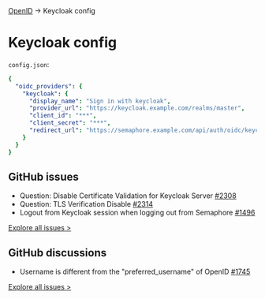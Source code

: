 <div class="breadcrumbs">
    <a href="/administration-guide/openid">OpenID</a>
    → Keycloak config
</div>

# Keycloak config

`config.json`:

```yaml
{
  "oidc_providers": {
    "keycloak": {
      "display_name": "Sign in with keycloak",
      "provider_url": "https://keycloak.example.com/realms/master",
      "client_id": "***",
      "client_secret": "***",
      "redirect_url": "https://semaphore.example.com/api/auth/oidc/keycloak/redirect"
    }
  }
}
```

## GitHub issues
* Question: Disable Certificate Validation for Keycloak Server [#2308](https://github.com/semaphoreui/semaphore/issues/2308)
* Question: TLS Verification Disable [#2314](https://github.com/semaphoreui/semaphore/issues/2314)
* Logout from Keycloak session when logging out from Semaphore [#1496](https://github.com/semaphoreui/semaphore/issues/1496)

[Explore all issues >](https://github.com/semaphoreui/semaphore/issues?q=is%3Aissue%20keycloak)

## GitHub discussions

* Username is different from the "preferred_username" of OpenID [#1745](https://github.com/semaphoreui/semaphore/discussions/1745)

[Explore all issues >](https://github.com/semaphoreui/semaphore/discussions?discussions_q=is%3Aopen+keycloak)